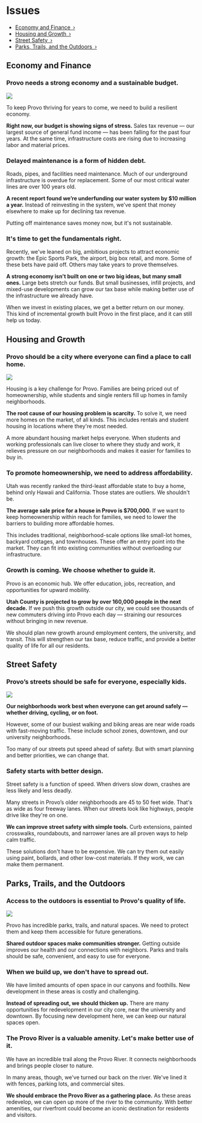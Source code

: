 # Issues

- [Economy and Finance ›](#economy-and-finance)
- [Housing and Growth ›](#housing-and-growth)
- [Street Safety ›](#street-safety)
- [Parks, Trails, and the Outdoors ›](#parks-trails-and-the-outdoors)


## Economy and Finance

### Provo needs a strong economy and a sustainable budget.

![](../assets/photos/downtown.webp)

To keep Provo thriving for years to come, we need to build a resilient economy.

**Right now, our budget is showing signs of stress.** Sales tax revenue — our largest source of general fund income — has been falling for the past four years. At the same time, infrastructure costs are rising due to increasing labor and material prices.

### Delayed maintenance is a form of hidden debt.

Roads, pipes, and facilities need maintenance. Much of our underground infrastructure is overdue for replacement. Some of our most critical water lines are over 100 years old.

**A recent report found we’re underfunding our water system by $10 million a year.** Instead of reinvesting in the system, we’ve spent that money elsewhere to make up for declining tax revenue.

Putting off maintenance saves money now, but it's not sustainable.

### It's time to get the fundamentals right.

Recently, we've leaned on big, ambitious projects to attract economic growth: the Epic Sports Park, the airport, big box retail, and more. Some of these bets have paid off. Others may take years to prove themselves.

**A strong economy isn't built on one or two big ideas, but many small ones.** Large bets stretch our funds. But small businesses, infill projects, and mixed-use developments can grow our tax base while making better use of the infrastructure we already have. 

When we invest in existing places, we get a better return on our money. This kind of incremental growth built Provo in the first place, and it can still help us today.


## Housing and Growth

### Provo should be a city where everyone can find a place to call home.

![](../assets/photos/house-byu.webp)

Housing is a key challenge for Provo. Families are being priced out of homeownership, while students and single renters fill up homes in family neighborhoods.

**The root cause of our housing problem is scarcity.** To solve it, we need more homes on the market, of all kinds. This includes rentals and student housing in locations where they're most needed.

A more abundant housing market helps everyone. When students and working professionals can live closer to where they study and work, it relieves pressure on our neighborhoods and makes it easier for families to buy in.

### To promote homeownership, we need to address affordability.

Utah was recently ranked the third-least affordable state to buy a home, behind only Hawaii and California. Those states are outliers. We shouldn't be.

**The average sale price for a house in Provo is $700,000.** If we want to keep homeownership within reach for families, we need to lower the barriers to building more affordable homes.

This includes traditional, neighborhood-scale options like small-lot homes, backyard cottages, and townhouses. These offer an entry point into the market. They can fit into existing communities without overloading our infrastructure.

### Growth is coming. We choose whether to guide it.

Provo is an economic hub. We offer education, jobs, recreation, and opportunities for upward mobility.

**Utah County is projected to grow by over 160,000 people in the next decade.** If we push this growth outside our city, we could see thousands of new commuters driving into Provo each day — straining our resources without bringing in new revenue.

We should plan new growth around employment centers, the university, and transit. This will strengthen our tax base, reduce traffic, and provide a better quality of life for all our residents.


## Street Safety

### Provo’s streets should be safe for everyone, especially kids.

![](../assets/photos/bike-street.webp)

**Our neighborhoods work best when everyone can get around safely — whether driving, cycling, or on foot.**

However, some of our busiest walking and biking areas are near wide roads with fast-moving traffic. These include school zones, downtown, and our university neighborhoods.

Too many of our streets put speed ahead of safety. But with smart planning and better priorities, we can change that.

### Safety starts with better design.

Street safety is a function of speed. When drivers slow down, crashes are less likely and less deadly.

Many streets in Provo’s older neighborhoods are 45 to 50 feet wide. That's as wide as four freeway lanes. When our streets look like highways, people drive like they're on one.

**We can improve street safety with simple tools.** Curb extensions, painted crosswalks, roundabouts, and narrower lanes are all proven ways to help calm traffic.

These solutions don't have to be expensive. We can try them out easily using paint, bollards, and other low-cost materials. If they work, we can make them permanent.


## Parks, Trails, and the Outdoors

### Access to the outdoors is essential to Provo's quality of life.

![](../assets/photos/trail.webp)

Provo has incredible parks, trails, and natural spaces. We need to protect them and keep them accessible for future generations.

**Shared outdoor spaces make communities stronger.** Getting outside improves our health and our connections with neighbors. Parks and trails should be safe, convenient, and easy to use for everyone.

### When we build up, we don't have to spread out.

We have limited amounts of open space in our canyons and foothills. New development in these areas is costly and challenging.

**Instead of spreading out, we should thicken up.** There are many opportunities for redevelopment in our city core, near the university and downtown. By focusing new development here, we can keep our natural spaces open.

### The Provo River is a valuable amenity. Let's make better use of it.

We have an incredible trail along the Provo River. It connects neighborhoods and brings people closer to nature.

In many areas, though, we've turned our back on the river. We've lined it with fences, parking lots, and commercial sites.

**We should embrace the Provo River as a gathering place.**  As these areas redevelop, we can open up more of the river to the community. With better amenities, our riverfront could become an iconic destination for residents and visitors.

